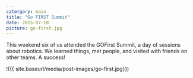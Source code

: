 ```yaml
---
catergory: main
title: "Go FIRST Summit"
date: 2015-07-18
picture: go-first.jpg
---
```


This weekend six of us attended the GOFirst Summit, a day of sessions about robotics. We learned things, met people, and visited with friends on other teams. A success!

!({{ site.baseurl/media/post-images/go-first.jpg}})